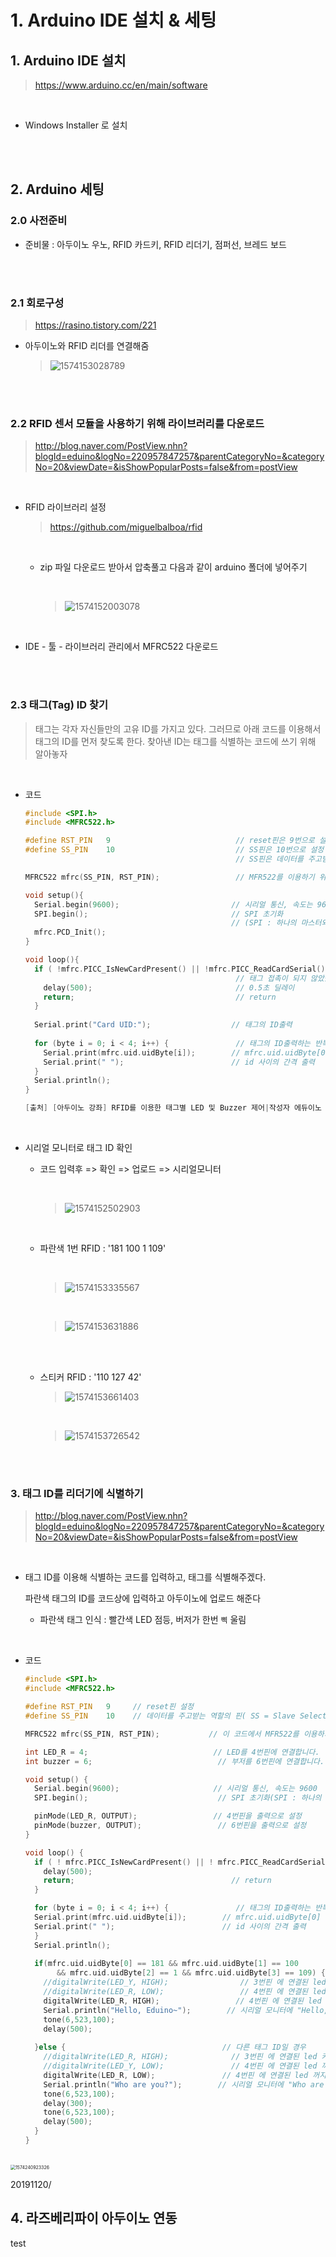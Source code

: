 # 1. Arduino IDE 설치 & 세팅

## 1. Arduino IDE 설치

>  https://www.arduino.cc/en/main/software 

<br>

- Windows Installer 로 설치

<br>

<br>

## 2. Arduino 세팅

### 2.0 사전준비

- 준비물 : 아두이노 우노, RFID 카드키, RFID 리더기, 점퍼선, 브레드 보드

<br>

<br>

### 2.1  회로구성

>  https://rasino.tistory.com/221 

- 아두이노와 RFID 리더를 연결해줌

  > ![1574153028789](images/1574153028789.png)

<br>

<br>

### 2.2 RFID 센서 모듈을 사용하기 위해 라이브러리를 다운로드

>  http://blog.naver.com/PostView.nhn?blogId=eduino&logNo=220957847257&parentCategoryNo=&categoryNo=20&viewDate=&isShowPopularPosts=false&from=postView 

<br>

- RFID 라이브러리 설정

  > https://github.com/miguelbalboa/rfid 

  <br>

  - zip 파일 다운로드 받아서 압축풀고 다음과 같이 arduino 폴더에 넣어주기

    <br>

    > ![1574152003078](images/1574152003078.png)

<br>

- IDE - 툴 - 라이브러리 관리에서 MFRC522 다운로드

<br>

<br>

### 2.3 태그(Tag) ID 찾기

> 태그는 각자 자신들만의 고유 ID를 가지고 있다. 그러므로 아래 코드를 이용해서 태그의 ID를 먼저 찾도록 한다. 찾아낸 ID는 태그를 식별하는 코드에 쓰기 위해 알아놓자

<br>

- 코드

  ```c
  #include <SPI.h>
  #include <MFRC522.h>
  
  #define RST_PIN   9                            // reset핀은 9번으로 설정
  #define SS_PIN    10                           // SS핀은 10번으로 설정
                                                 // SS핀은 데이터를 주고받는 역할의 핀( SS = Slave Selector )
  
  MFRC522 mfrc(SS_PIN, RST_PIN);                 // MFR522를 이용하기 위해 mfrc객체를 생성해 줍니다.
  
  void setup(){
    Serial.begin(9600);                         // 시리얼 통신, 속도는 9600
    SPI.begin();                                // SPI 초기화
                                                // (SPI : 하나의 마스터와 다수의 SLAVE(종속적인 역활)간의 통신 방식)
    mfrc.PCD_Init();                               
  }
  
  void loop(){
    if ( !mfrc.PICC_IsNewCardPresent() || !mfrc.PICC_ReadCardSerial() ) {   
                                                 // 태그 접촉이 되지 않았을때 또는 ID가 읽혀지지 않았을때
      delay(500);                                // 0.5초 딜레이 
      return;                                    // return
    } 
      
    Serial.print("Card UID:");                  // 태그의 ID출력
    
    for (byte i = 0; i < 4; i++) {               // 태그의 ID출력하는 반복문.태그의 ID사이즈(4)까지
      Serial.print(mfrc.uid.uidByte[i]);        // mfrc.uid.uidByte[0] ~ mfrc.uid.uidByte[3]까지 출력
      Serial.print(" ");                        // id 사이의 간격 출력
    }
    Serial.println(); 
  }
  
  [출처] [아두이노 강좌] RFID를 이용한 태그별 LED 및 Buzzer 제어|작성자 에듀이노 오픈랩
  ```

<br>

- 시리얼 모니터로 태그 ID 확인

  - 코드 입력후 => 확인 => 업로드 => 시리얼모니터

    <br>

    > ![1574152502903](images/1574152502903.png)

    <br>

  - 파란색 1번 RFID : '181 100 1 109'

    <br>

    > ![1574153335567](images/1574153335567.png)

    <br>

    > ![1574153631886](images/1574153631886.png)

  <br>

  <br>

  - 스티커 RFID : '110 127 42'

    > ![1574153661403](images/1574153661403.png) 

    <br>

    > ![1574153726542](images/1574153726542.png)

<br>

<br>

### 3. 태그 ID를 리더기에 식별하기

>  http://blog.naver.com/PostView.nhn?blogId=eduino&logNo=220957847257&parentCategoryNo=&categoryNo=20&viewDate=&isShowPopularPosts=false&from=postView 

<br>

- 태그 ID를 이용해 식별하는 코드를 입력하고, 태그를 식별해주겠다.

  파란색 태그의 ID를 코드상에 입력하고 아두이노에 업로드 해준다

  - 파란색 태그 인식 : 빨간색 LED 점등, 버저가 한번 `삑` 울림

<br>

- 코드

  ```c
  #include <SPI.h>
  #include <MFRC522.h>
  
  #define RST_PIN   9     // reset핀 설정
  #define SS_PIN    10    // 데이터를 주고받는 역할의 핀( SS = Slave Selector )
  
  MFRC522 mfrc(SS_PIN, RST_PIN);           // 이 코드에서 MFR522를 이용하기 위해 mfrc객체를 생성해 줍니다.
  
  int LED_R = 4;                            // LED를 4번핀에 연결합니다.
  int buzzer = 6;                            // 부저를 6번핀에 연결합니다.
  
  void setup() {
    Serial.begin(9600);                     // 시리얼 통신, 속도는 9600
    SPI.begin();                             // SPI 초기화(SPI : 하나의 마스터와 다수의 SLAVE(종속적인 역활)간의 통신 방식)
  
    pinMode(LED_R, OUTPUT);                 // 4번핀을 출력으로 설정
    pinMode(buzzer, OUTPUT);                 // 6번핀을 출력으로 설정
  }
  
  void loop() {
    if ( ! mfrc.PICC_IsNewCardPresent() || ! mfrc.PICC_ReadCardSerial() ) {    //  태그 접촉이 되지 않았을때 또는 아이디가 읽혀지지 않았을때
      delay(500);       
      return;                                   // return
    }
  
    for (byte i = 0; i < 4; i++) {               // 태그의 ID출력하는 반복문.태그의 ID사이즈(4)까지
    Serial.print(mfrc.uid.uidByte[i]);        // mfrc.uid.uidByte[0] ~ mfrc.uid.uidByte[3]까지 출력
    Serial.print(" ");                        // id 사이의 간격 출력
    }
    Serial.println(); 
      
    if(mfrc.uid.uidByte[0] == 181 && mfrc.uid.uidByte[1] == 100 
         && mfrc.uid.uidByte[2] == 1 && mfrc.uid.uidByte[3] == 109) {    // 2번 태그 ID가 맞을경우
      //digitalWrite(LED_Y, HIGH);                // 3번핀 에 연결된 led 켜지기 
      //digitalWrite(LED_R, LOW);                 // 4번핀 에 연결된 led 꺼지기 
      digitalWrite(LED_R, HIGH);                 // 4번핀 에 연결된 led 켜지기 
      Serial.println("Hello, Eduino~");        // 시리얼 모니터에 "Hello, Eduino~" 출력
      tone(6,523,100);                 
      delay(500);
      
    }else {                                   // 다른 태그 ID일 경우
      //digitalWrite(LED_R, HIGH);              // 3번핀 에 연결된 led 켜지기 
      //digitalWrite(LED_Y, LOW);               // 4번핀 에 연결된 led 꺼지기
      digitalWrite(LED_R, LOW);               // 4번핀 에 연결된 led 꺼지기
      Serial.println("Who are you?");        // 시리얼 모니터에 "Who are you?" 출력 
      tone(6,523,100);                
      delay(300);
      tone(6,523,100);
      delay(500);
    }  
  } 
  ```



<br>

<img src="images/1574240923326.png" alt="1574240923326" style="zoom:50%;" />

<br>

20191120/ 

## 4. 라즈베리파이 아두이노 연동

test

